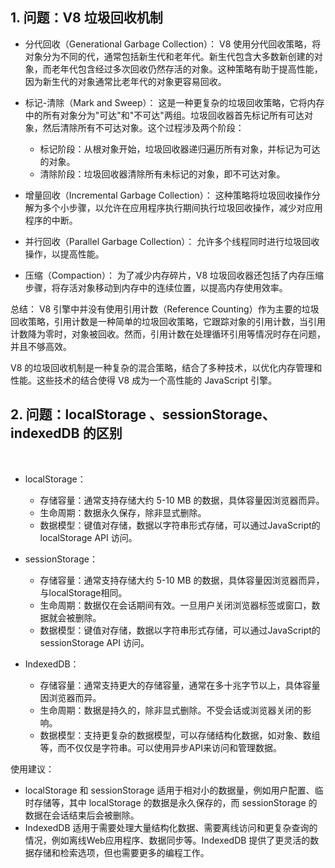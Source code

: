 ## 1. 问题：V8 垃圾回收机制
- 分代回收（Generational Garbage Collection）：
  V8 使用分代回收策略，将对象分为不同的代，通常包括新生代和老年代。新生代包含大多数新创建的对象，而老年代包含经过多次回收仍然存活的对象。这种策略有助于提高性能，因为新生代的对象通常比老年代的对象更容易回收。

- 标记-清除（Mark and Sweep）：
  这是一种更复杂的垃圾回收策略，它将内存中的所有对象分为"可达"和"不可达"两组。垃圾回收器首先标记所有可达对象，然后清除所有不可达对象。这个过程涉及两个阶段：
  - 标记阶段：从根对象开始，垃圾回收器递归遍历所有对象，并标记为可达的对象。
  - 清除阶段：垃圾回收器清除所有未标记的对象，即不可达对象。

- 增量回收（Incremental Garbage Collection）：
  这种策略将垃圾回收操作分解为多个小步骤，以允许在应用程序执行期间执行垃圾回收操作，减少对应用程序的中断。

- 并行回收（Parallel Garbage Collection）：
  允许多个线程同时进行垃圾回收操作，以提高性能。

- 压缩（Compaction）：
  为了减少内存碎片，V8 垃圾回收器还包括了内存压缩步骤，将存活对象移动到内存中的连续位置，以提高内存使用效率。

总结：
V8 引擎中并没有使用引用计数（Reference Counting）作为主要的垃圾回收策略，引用计数是一种简单的垃圾回收策略，它跟踪对象的引用计数，当引用计数降为零时，对象被回收。然而，引用计数在处理循环引用等情况时存在问题，并且不够高效。

V8 的垃圾回收机制是一种复杂的混合策略，结合了多种技术，以优化内存管理和性能。这些技术的结合使得 V8 成为一个高性能的 JavaScript 引擎。

## 2. 问题：localStorage 、sessionStorage、indexedDB 的区别​
​
- localStorage：
  - 存储容量：通常支持存储大约 5-10 MB 的数据，具体容量因浏览器而异。
  - 生命周期：数据永久保存，除非显式删除。
  - 数据模型：键值对存储，数据以字符串形式存储，可以通过JavaScript的 localStorage API 访问。

- sessionStorage：
  - 存储容量：通常支持存储大约 5-10 MB 的数据，具体容量因浏览器而异，与localStorage相同。
  - 生命周期：数据仅在会话期间有效。一旦用户关闭浏览器标签或窗口，数据就会被删除。
  - 数据模型：键值对存储，数据以字符串形式存储，可以通过JavaScript的 sessionStorage API 访问。

- IndexedDB：
  - 存储容量：通常支持更大的存储容量，通常在多十兆字节以上，具体容量因浏览器而异。
  - 生命周期：数据是持久的，除非显式删除。不受会话或浏览器关闭的影响。
  - 数据模型：支持更复杂的数据模型，可以存储结构化数据，如对象、数组等，而不仅仅是字符串。可以使用异步API来访问和管理数据。

使用建议：
- localStorage 和 sessionStorage 适用于相对小的数据量，例如用户配置、临时存储等，其中 localStorage 的数据是永久保存的，而 sessionStorage 的数据在会话结束后会被删除。
- IndexedDB 适用于需要处理大量结构化数据、需要离线访问和更复杂查询的情况，例如离线Web应用程序、数据同步等。IndexedDB 提供了更灵活的数据存储和检索选项，但也需要更多的编程工作。
